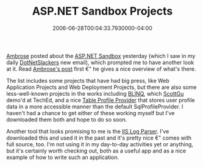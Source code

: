 ﻿---
title: ASP.NET Sandbox Projects
date: "2006-06-28T00:04:33.7930000-04:00"
description: Ambrose posted about the ASP.NET Sandbox yesterday (which I saw in my daily DotNetSlackers new email), which prompted me to have another look at it. Read Ambrose's post first €" he gives a nice overview of what's there.
featuredImage: /img/default-post-image.jpg
---

[Ambrose](http://dotnettemplar.net/thecatsoutoftheboxtheaspnetsandbox.aspx) posted about the [ASP.NET Sandbox](http://www.asp.net/downloads/teamprojects/default.aspx?tabid=1) yesterday (which I saw in my daily [DotNetSlackers](http://dotnetslackers.com/) new email), which prompted me to have another look at it. Read [Ambrose's post](http://dotnettemplar.net/thecatsoutoftheboxtheaspnetsandbox.aspx) first €" he gives a nice overview of what's there.

The list includes some projects that have had big press, like Web Application Projects and Web Deployment Projects, but there are also some less-well-known projects in the works including [BLINQ](http://www.asp.net/sandbox/app_blinq.aspx?tabid=62), which [ScottGu](http://weblogs.asp.net/scottgu) demo'd at TechEd, and a nice [Table Profile Provider](http://www.asp.net/sandbox/samp_profiles.aspx?tabid=62) that stores user profile data in a more accessible manner than the default SqlProfileProvider. I haven't had a chance to get either of these working myself but I've downloaded them both and hope to do so soon.

Another tool that looks promising to me is the [IIS Log Parser](http://www.asp.net/sandbox/app_logparser.aspx?tabid=62). I've downloaded this and used it in the past and it's pretty nice €" comes with full source, too. I'm not using it in my day-to-day activities yet or anything, but it's certainly worth checking out, both as a useful app and as a nice example of how to write such an application.

